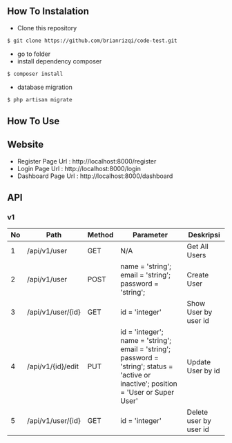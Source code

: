## How To Instalation

- Clone this repository

```sh
$ git clone https://github.com/brianrizqi/code-test.git
```

- go to folder
- install dependency composer

```sh
$ composer install
```

- database migration

```sh
$ php artisan migrate
```

## How To Use

## Website

- Register Page Url : http://localhost:8000/register
- Login Page Url : http://localhost:8000/login
- Dashboard Page Url : http://localhost:8000/dashboard

## API

### v1

|No |Path                                                |Method|Parameter                                                                                                                                                                                                |Deskripsi                                                                  |
|---|----------------------------------------------------|------|---------------------------------------------------------------------------------------------------------------------------------------------------------------------------------------------------------|---------------------------------------------------------------------------|
|1  |/api/v1/user                                           |GET  |N/A| Get All Users
|2  |/api/v1/user                                           |POST  |name = 'string'; email = 'string'; password = 'string';   | Create User
|3  |/api/v1/user/{id}                                           |GET  |id = 'integer'   | Show User by user id
|4  |/api/v1/{id}/edit                                           |PUT  |id = 'integer'; name = 'string'; email = 'string'; password = 'string'; status = 'active or inactive'; position = 'User or Super User'  | Update User by id
|5  |/api/v1/user/{id}                                           |GET  |id = 'integer'   | Delete user by user id
